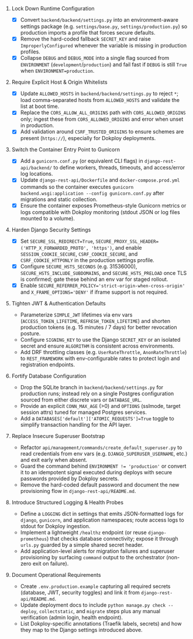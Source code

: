 1. Lock Down Runtime Configuration
	- [x] Convert `backend/backend/settings.py` into an environment-aware settings package (e.g. `settings/base.py`, `settings/production.py`) so production imports a profile that forces secure defaults.
	- [x] Remove the hard-coded fallback `SECRET_KEY` and raise `ImproperlyConfigured` whenever the variable is missing in production profiles.
	- [x] Collapse `DEBUG` and `DEBUG_MODE` into a single flag sourced from `ENVIRONMENT` (`development`/`production`) and fail fast if `DEBUG` is still `True` when `ENVIRONMENT=production`.

2. Require Explicit Host & Origin Whitelists
	- [x] Update `ALLOWED_HOSTS` in `backend/backend/settings.py` to reject `*`; load comma-separated hosts from `ALLOWED_HOSTS` and validate the list at boot time.
	- [x] Replace the `CORS_ALLOW_ALL_ORIGINS` path with `CORS_ALLOWED_ORIGINS` only; ingest these from `CORS_ALLOWED_ORIGINS` and error when unset in production.
	- [x] Add validation around `CSRF_TRUSTED_ORIGINS` to ensure schemes are present (`https://`), especially for Dokploy deployments.

3. Switch the Container Entry Point to Gunicorn
	- [x] Add a `gunicorn.conf.py` (or equivalent CLI flags) in `django-rest-api/backend/` to define workers, threads, timeouts, and access/error log locations.
	- [x] Update `django-rest-api/Dockerfile` and `docker-compose.prod.yml` commands so the container executes `gunicorn backend.wsgi:application --config gunicorn.conf.py` after migrations and static collection.
	- [x] Ensure the container exposes Prometheus-style Gunicorn metrics or logs compatible with Dokploy monitoring (stdout JSON or log files mounted to a volume).

4. Harden Django Security Settings
	- [x] Set `SECURE_SSL_REDIRECT=True`, `SECURE_PROXY_SSL_HEADER=('HTTP_X_FORWARDED_PROTO', 'https')`, and enable `SESSION_COOKIE_SECURE`, `CSRF_COOKIE_SECURE`, and `CSRF_COOKIE_HTTPONLY` in the production settings profile.
	- [x] Configure `SECURE_HSTS_SECONDS` (e.g. 31536000), `SECURE_HSTS_INCLUDE_SUBDOMAINS`, and `SECURE_HSTS_PRELOAD` once TLS is confirmed; gate these behind an env var for staged rollout.
	- [x] Enable `SECURE_REFERRER_POLICY='strict-origin-when-cross-origin'` and `X_FRAME_OPTIONS='DENY'` if iframe support is not required.

5. Tighten JWT & Authentication Defaults
	- Parameterize `SIMPLE_JWT` lifetimes via env vars (`ACCESS_TOKEN_LIFETIME`, `REFRESH_TOKEN_LIFETIME`) and shorten production tokens (e.g. 15 minutes / 7 days) for better revocation posture.
	- Configure `SIGNING_KEY` to use the Django `SECRET_KEY` or an isolated secret and ensure `ALGORITHM` is consistent across environments.
	- Add DRF throttling classes (e.g. `UserRateThrottle`, `AnonRateThrottle`) to `REST_FRAMEWORK` with env-configurable rates to protect login and registration endpoints.

6. Fortify Database Configuration
	- Drop the SQLite branch in `backend/backend/settings.py` for production runs; instead rely on a single Postgres configuration sourced from either discrete vars or `DATABASE_URL`.
	- Provide an explicit `CONN_MAX_AGE` (>0) and `OPTIONS` (sslmode, target session attrs) tuned for managed Postgres services.
	- Add a `DATABASES['default']['ATOMIC_REQUESTS']=True` toggle to simplify transaction handling for the API layer.

7. Replace Insecure Superuser Bootstrap
	- Refactor `api/management/commands/create_default_superuser.py` to read credentials from env vars (e.g. `DJANGO_SUPERUSER_USERNAME`, etc.) and exit early when absent.
	- Guard the command behind `ENVIRONMENT != 'production'` or convert it to an idempotent signal executed during deploys with secure passwords provided by Dokploy secrets.
	- Remove the hard-coded default password and document the new provisioning flow in `django-rest-api/README.md`.

8. Introduce Structured Logging & Health Probes
	- Define a `LOGGING` dict in settings that emits JSON-formatted logs for `django`, `gunicorn`, and application namespaces; route access logs to stdout for Dokploy ingestion.
	- Implement a lightweight `/healthz` endpoint (or reuse `django-prometheus`) that checks database connectivity; expose it through `urls.py` guarded by a simple shared secret header.
	- Add application-level alerts for migration failures and superuser provisioning by surfacing `command` output to the orchestrator (non-zero exit on failure).

9. Document Operational Requirements
	- Create `.env.production.example` capturing all required secrets (database, JWT, security toggles) and link it from `django-rest-api/README.md`.
	- Update deployment docs to include `python manage.py check --deploy`, `collectstatic`, and `migrate` steps plus any manual verification (admin login, health endpoint).
	- List Dokploy-specific annotations (Traefik labels, secrets) and how they map to the Django settings introduced above.
